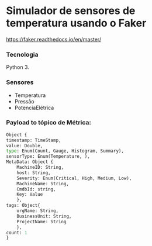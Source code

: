 # Simulador de sensores de temperatura usando o Faker

https://faker.readthedocs.io/en/master/

### Tecnologia

 Python 3.

### Sensores

- Temperatura
- Pressão
- PotenciaElétrica


### Payload to tópico de Métrica:

```python
Object {
timestamp: TimeStamp,
value: Double,
type: Enum(Count, Gauge, Histogram, Summary),
sensorType: Enum(Temperature, ),
MetaData: Object {
	MachineID: String,
	host: String,
	Severity: Enum(Critical, High, Medium, Low),
	MachineName: String,
	CmdbId: string,
	Key: Value
	},
tags: Object{
	orgName: String,
	BusinessUnit: String,
	ProjectName: String
	},
count: 1
}
```
